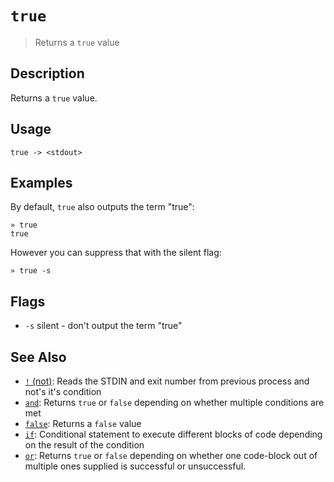 # `true`

> Returns a `true` value

## Description

Returns a `true` value.

## Usage

```
true -> <stdout>
```

## Examples

By default, `true` also outputs the term "true":

```
» true
true
```

However you can suppress that with the silent flag:

```
» true -s
```

## Flags

- `-s`
  silent - don't output the term "true"

## See Also

- [`!` (not)](./not.md):
  Reads the STDIN and exit number from previous process and not's it's condition
- [`and`](./and.md):
  Returns `true` or `false` depending on whether multiple conditions are met
- [`false`](./false.md):
  Returns a `false` value
- [`if`](./if.md):
  Conditional statement to execute different blocks of code depending on the result of the condition
- [`or`](./or.md):
  Returns `true` or `false` depending on whether one code-block out of multiple ones supplied is successful or unsuccessful.
